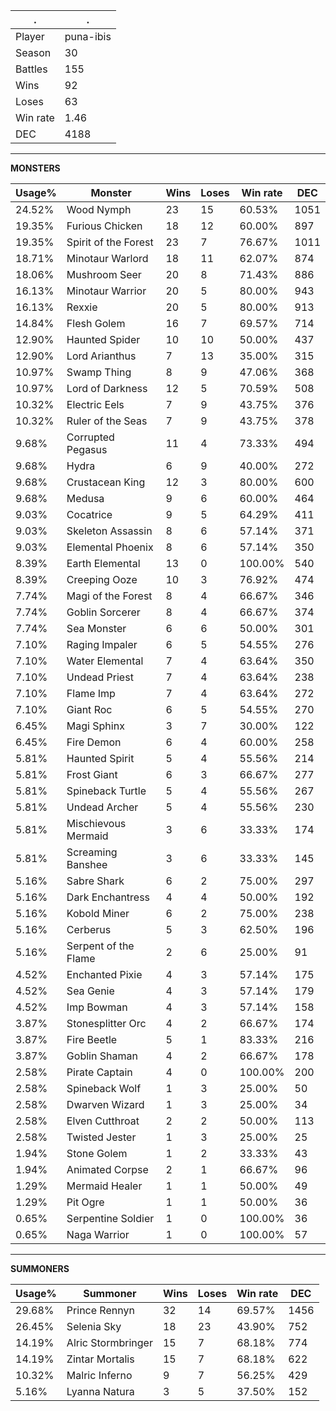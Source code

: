 .|.
|-|-
Player|puna-ibis
Season|30
Battles|155
Wins|92
Loses|63
Win rate|1.46
DEC|4188

---
**MONSTERS**

Usage%|Monster|Wins|Loses|Win rate|DEC|
-|-|-|-|-|-|
24.52%|Wood Nymph|23|15|60.53%|1051|
19.35%|Furious Chicken|18|12|60.00%|897|
19.35%|Spirit of the Forest|23|7|76.67%|1011|
18.71%|Minotaur Warlord|18|11|62.07%|874|
18.06%|Mushroom Seer|20|8|71.43%|886|
16.13%|Minotaur Warrior|20|5|80.00%|943|
16.13%|Rexxie|20|5|80.00%|913|
14.84%|Flesh Golem|16|7|69.57%|714|
12.90%|Haunted Spider|10|10|50.00%|437|
12.90%|Lord Arianthus|7|13|35.00%|315|
10.97%|Swamp Thing|8|9|47.06%|368|
10.97%|Lord of Darkness|12|5|70.59%|508|
10.32%|Electric Eels|7|9|43.75%|376|
10.32%|Ruler of the Seas|7|9|43.75%|378|
9.68%|Corrupted Pegasus|11|4|73.33%|494|
9.68%|Hydra|6|9|40.00%|272|
9.68%|Crustacean King|12|3|80.00%|600|
9.68%|Medusa|9|6|60.00%|464|
9.03%|Cocatrice|9|5|64.29%|411|
9.03%|Skeleton Assassin|8|6|57.14%|371|
9.03%|Elemental Phoenix|8|6|57.14%|350|
8.39%|Earth Elemental|13|0|100.00%|540|
8.39%|Creeping Ooze|10|3|76.92%|474|
7.74%|Magi of the Forest|8|4|66.67%|346|
7.74%|Goblin Sorcerer|8|4|66.67%|374|
7.74%|Sea Monster|6|6|50.00%|301|
7.10%|Raging Impaler|6|5|54.55%|276|
7.10%|Water Elemental|7|4|63.64%|350|
7.10%|Undead Priest|7|4|63.64%|238|
7.10%|Flame Imp|7|4|63.64%|272|
7.10%|Giant Roc|6|5|54.55%|270|
6.45%|Magi Sphinx|3|7|30.00%|122|
6.45%|Fire Demon|6|4|60.00%|258|
5.81%|Haunted Spirit|5|4|55.56%|214|
5.81%|Frost Giant|6|3|66.67%|277|
5.81%|Spineback Turtle|5|4|55.56%|267|
5.81%|Undead Archer|5|4|55.56%|230|
5.81%|Mischievous Mermaid|3|6|33.33%|174|
5.81%|Screaming Banshee|3|6|33.33%|145|
5.16%|Sabre Shark|6|2|75.00%|297|
5.16%|Dark Enchantress|4|4|50.00%|192|
5.16%|Kobold Miner|6|2|75.00%|238|
5.16%|Cerberus|5|3|62.50%|196|
5.16%|Serpent of the Flame|2|6|25.00%|91|
4.52%|Enchanted Pixie|4|3|57.14%|175|
4.52%|Sea Genie|4|3|57.14%|179|
4.52%|Imp Bowman|4|3|57.14%|158|
3.87%|Stonesplitter Orc|4|2|66.67%|174|
3.87%|Fire Beetle|5|1|83.33%|216|
3.87%|Goblin Shaman|4|2|66.67%|178|
2.58%|Pirate Captain|4|0|100.00%|200|
2.58%|Spineback Wolf|1|3|25.00%|50|
2.58%|Dwarven Wizard|1|3|25.00%|34|
2.58%|Elven Cutthroat|2|2|50.00%|113|
2.58%|Twisted Jester|1|3|25.00%|25|
1.94%|Stone Golem|1|2|33.33%|43|
1.94%|Animated Corpse|2|1|66.67%|96|
1.29%|Mermaid Healer|1|1|50.00%|49|
1.29%|Pit Ogre|1|1|50.00%|36|
0.65%|Serpentine Soldier|1|0|100.00%|36|
0.65%|Naga Warrior|1|0|100.00%|57|

---
**SUMMONERS**

Usage%|Summoner|Wins|Loses|Win rate|DEC|
-|-|-|-|-|-|
29.68%|Prince Rennyn|32|14|69.57%|1456|
26.45%|Selenia Sky|18|23|43.90%|752|
14.19%|Alric Stormbringer|15|7|68.18%|774|
14.19%|Zintar Mortalis|15|7|68.18%|622|
10.32%|Malric Inferno|9|7|56.25%|429|
5.16%|Lyanna Natura|3|5|37.50%|152|
